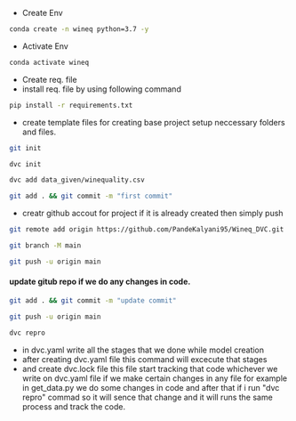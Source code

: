 - Create Env
```bash
conda create -n wineq python=3.7 -y
```
- Activate Env
```bash
conda activate wineq
```
- Create req. file
- install req. file by using following command
```bash
pip install -r requirements.txt
```
- create template files for creating base project setup 
   neccessary folders and files.
```bash
git init
```
```bash
dvc init
```
```bash
dvc add data_given/winequality.csv
```
```bash
git add . && git commit -m "first commit"
```
- creatr github accout for project if it is already created then simply push
```bash
git remote add origin https://github.com/PandeKalyani95/Wineq_DVC.git
```
```bash
git branch -M main
```
```bash
git push -u origin main
```
#### update gitub repo if we do any changes in code.
```bash
git add . && git commit -m "update commit"
```
```bash
git push -u origin main
```
```bash
dvc repro
```
- in dvc.yaml write all the stages that we done while model creation
- after creating dvc.yaml file this command will excecute that stages
- and create dvc.lock file this file start tracking that code whichever we write on dvc.yaml file
if we make certain changes in any file for example in get_data.py we do some changes in code
and after that if i run "dvc repro" commad so it will sence that change
and it will runs the same process and track the code.